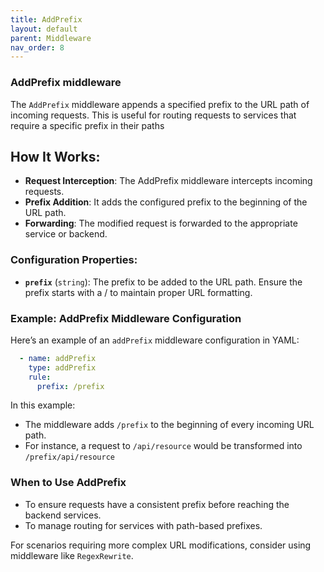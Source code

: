 ```yaml
---
title: AddPrefix
layout: default
parent: Middleware
nav_order: 8
---
```



### AddPrefix middleware

The `AddPrefix` middleware appends a specified prefix to the URL path of incoming requests. This is useful for routing requests to services that require a specific prefix in their paths
## How It Works:
- **Request Interception**: The AddPrefix middleware intercepts incoming requests.
- **Prefix Addition**: It adds the configured prefix to the beginning of the URL path.
- **Forwarding**: The modified request is forwarded to the appropriate service or backend.
### Configuration Properties:
- **`prefix`** (`string`): The prefix to be added to the URL path. Ensure the prefix starts with a / to maintain proper URL formatting.

### Example: AddPrefix Middleware Configuration

Here’s an example of an `addPrefix` middleware configuration in YAML:

```yaml
  - name: addPrefix
    type: addPrefix
    rule:
      prefix: /prefix
```
In this example:

- The middleware adds `/prefix` to the beginning of every incoming URL path.
- For instance, a request to `/api/resource` would be transformed into `/prefix/api/resource`

### When to Use AddPrefix
- To ensure requests have a consistent prefix before reaching the backend services.
- To manage routing for services with path-based prefixes.

For scenarios requiring more complex URL modifications, consider using middleware like `RegexRewrite`.
